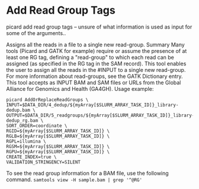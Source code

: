 # Add Read Group Tags

picard add read group tags – unsure of what information is used as input for some of the arguments.. 

Assigns all the reads in a file to a single new read-group.
Summary
Many tools (Picard and GATK for example) require or assume the presence of at least one RG tag, defining a "read-group" to which each read can be assigned (as specified in the RG tag in the SAM record). This tool enables the user to assign all the reads in the #INPUT to a single new read-group. For more information about read-groups, see the GATK Dictionary entry.
This tool accepts as INPUT BAM and SAM files or URLs from the Global Alliance for Genomics and Health (GA4GH).
Usage example:

```
picard AddOrReplaceReadGroups \
INPUT=$DATA_DIR/4_dedup/${myArray[$SLURM_ARRAY_TASK_ID]}_library-dedup.bam \
OUTPUT=$DATA_DIR/5_readgroups/${myArray[$SLURM_ARRAY_TASK_ID]}_library-dedup_rg.bam \
SORT_ORDER=coordinate \
RGID=${myArray[$SLURM_ARRAY_TASK_ID]} \
RGLB=${myArray[$SLURM_ARRAY_TASK_ID]} \
RGPL=illumina \
RGSM=${myArray[$SLURM_ARRAY_TASK_ID]} \
RGPU=${myArray[$SLURM_ARRAY_TASK_ID]} \
CREATE_INDEX=true \
VALIDATION_STRINGENCY=SILENT
```

To see the read group information for a BAM file, use the following command.
`samtools view -H sample.bam | grep '^@RG'`
